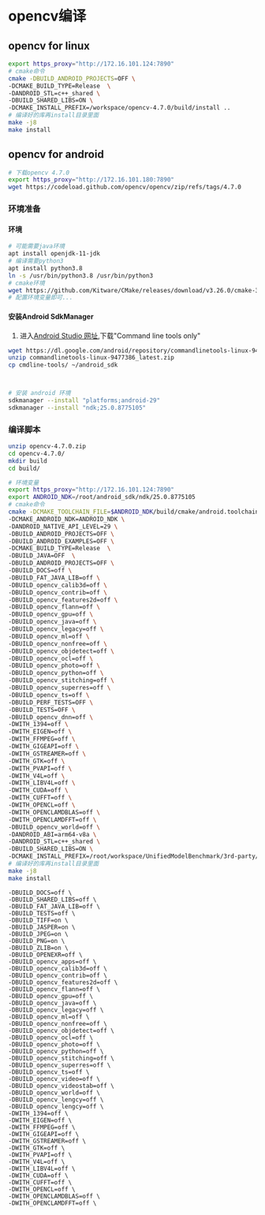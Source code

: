 # opencv编译

## opencv for linux
```bash
export https_proxy="http://172.16.101.124:7890"
# cmake命令
cmake -DBUILD_ANDROID_PROJECTS=OFF \
-DCMAKE_BUILD_TYPE=Release  \
-DANDROID_STL=c++_shared \
-DBUILD_SHARED_LIBS=ON \
-DCMAKE_INSTALL_PREFIX=/workspace/opencv-4.7.0/build/install ..
# 编译好的库再install目录里面
make -j8
make install

```


## opencv for android
```bash
# 下载opencv 4.7.0
export https_proxy="http://172.16.101.180:7890"
wget https://codeload.github.com/opencv/opencv/zip/refs/tags/4.7.0
```
### 环境准备
#### 环境
```bash
# 可能需要java环境
apt install openjdk-11-jdk
# 编译需要python3
apt install python3.8
ln -s /usr/bin/python3.8 /usr/bin/python3
# cmake环境
wget https://github.com/Kitware/CMake/releases/download/v3.26.0/cmake-3.26.0-linux-x86_64.sh
# 配置环境变量即可...
```

#### 安装Android SdkManager
1. 进入[Android Studio 网址](https://developer.android.com/studio),下载"Command line tools only"
```bash
wget https://dl.google.com/android/repository/commandlinetools-linux-9477386_latest.zip
unzip commandlinetools-linux-9477386_latest.zip
cp cmdline-tools/ ~/android_sdk



# 安装 android 环境
sdkmanager --install "platforms;android-29"
sdkmanager --install "ndk;25.0.8775105"
```

### 编译脚本
```bash
unzip opencv-4.7.0.zip
cd opencv-4.7.0/
mkdir build
cd build/
```

```bash
# 环境变量
export https_proxy="http://172.16.101.124:7890"
export ANDROID_NDK=/root/android_sdk/ndk/25.0.8775105
# cmake命令
cmake -DCMAKE_TOOLCHAIN_FILE=$ANDROID_NDK/build/cmake/android.toolchain.cmake \
-DCMAKE_ANDROID_NDK=ANDROID_NDK \
-DANDROID_NATIVE_API_LEVEL=29 \
-DBUILD_ANDROID_PROJECTS=OFF \
-DBUILD_ANDROID_EXAMPLES=OFF \
-DCMAKE_BUILD_TYPE=Release  \
-DBUILD_JAVA=OFF  \
-DBUILD_ANDROID_PROJECTS=OFF \
-DBUILD_DOCS=off \
-DBUILD_FAT_JAVA_LIB=off \
-DBUILD_opencv_calib3d=off \
-DBUILD_opencv_contrib=off \
-DBUILD_opencv_features2d=off \
-DBUILD_opencv_flann=off \
-DBUILD_opencv_gpu=off \
-DBUILD_opencv_java=off \
-DBUILD_opencv_legacy=off \
-DBUILD_opencv_ml=off \
-DBUILD_opencv_nonfree=off \
-DBUILD_opencv_objdetect=off \
-DBUILD_opencv_ocl=off \
-DBUILD_opencv_photo=off \
-DBUILD_opencv_python=off \
-DBUILD_opencv_stitching=off \
-DBUILD_opencv_superres=off \
-DBUILD_opencv_ts=off \
-DBUILD_PERF_TESTS=OFF \
-DBUILD_TESTS=OFF \
-DBUILD_opencv_dnn=off \
-DWITH_1394=off \
-DWITH_EIGEN=off \
-DWITH_FFMPEG=off \
-DWITH_GIGEAPI=off \
-DWITH_GSTREAMER=off \
-DWITH_GTK=off \
-DWITH_PVAPI=off \
-DWITH_V4L=off \
-DWITH_LIBV4L=off \
-DWITH_CUDA=off \
-DWITH_CUFFT=off \
-DWITH_OPENCL=off \
-DWITH_OPENCLAMDBLAS=off \
-DWITH_OPENCLAMDFFT=off \
-DBUILD_opencv_world=off \
-DANDROID_ABI=arm64-v8a \
-DANDROID_STL=c++_shared \
-DBUILD_SHARED_LIBS=ON \
-DCMAKE_INSTALL_PREFIX=/root/workspace/UnifiedModelBenchmark/3rd-party/opencv/install ..
# 编译好的库再install目录里面
make -j8
make install
```
    -DBUILD_DOCS=off \
	-DBUILD_SHARED_LIBS=off \
    -DBUILD_FAT_JAVA_LIB=off \
    -DBUILD_TESTS=off \
    -DBUILD_TIFF=on \         
    -DBUILD_JASPER=on \        
    -DBUILD_JPEG=on \      
    -DBUILD_PNG=on \          
    -DBUILD_ZLIB=on \
    -DBUILD_OPENEXR=off \
    -DBUILD_opencv_apps=off \
    -DBUILD_opencv_calib3d=off \
    -DBUILD_opencv_contrib=off \
    -DBUILD_opencv_features2d=off \
    -DBUILD_opencv_flann=off \
    -DBUILD_opencv_gpu=off \
    -DBUILD_opencv_java=off \
    -DBUILD_opencv_legacy=off \
    -DBUILD_opencv_ml=off \
    -DBUILD_opencv_nonfree=off \
    -DBUILD_opencv_objdetect=off \
    -DBUILD_opencv_ocl=off \
    -DBUILD_opencv_photo=off \
    -DBUILD_opencv_python=off \
    -DBUILD_opencv_stitching=off \
    -DBUILD_opencv_superres=off \
    -DBUILD_opencv_ts=off \
    -DBUILD_opencv_video=off \
    -DBUILD_opencv_videostab=off \
    -DBUILD_opencv_world=off \
    -DBUILD_opencv_lengcy=off \
    -DBUILD_opencv_lengcy=off \
    -DWITH_1394=off \
    -DWITH_EIGEN=off \
    -DWITH_FFMPEG=off \
    -DWITH_GIGEAPI=off \
    -DWITH_GSTREAMER=off \
    -DWITH_GTK=off \
    -DWITH_PVAPI=off \
    -DWITH_V4L=off \
    -DWITH_LIBV4L=off \
    -DWITH_CUDA=off \
    -DWITH_CUFFT=off \
    -DWITH_OPENCL=off \
    -DWITH_OPENCLAMDBLAS=off \
    -DWITH_OPENCLAMDFFT=off \